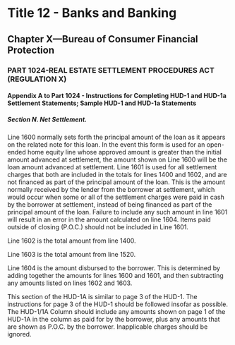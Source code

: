 
# Title 12 - Banks and Banking
## Chapter X—Bureau of Consumer Financial Protection
### PART 1024-REAL ESTATE SETTLEMENT PROCEDURES ACT (REGULATION X)
#### Appendix A to Part 1024 - Instructions for Completing HUD-1 and HUD-1a Settlement Statements; Sample HUD-1 and HUD-1a Statements
##### Section N. Net Settlement.

Line 1600 normally sets forth the principal amount of the loan as it appears on the related note for this loan. In the event this form is used for an open-ended home equity line whose approved amount is greater than the initial amount advanced at settlement, the amount shown on Line 1600 will be the loan amount advanced at settlement. Line 1601 is used for all settlement charges that both are included in the totals for lines 1400 and 1602, and are not financed as part of the principal amount of the loan. This is the amount normally received by the lender from the borrower at settlement, which would occur when some or all of the settlement charges were paid in cash by the borrower at settlement, instead of being financed as part of the principal amount of the loan. Failure to include any such amount in line 1601 will result in an error in the amount calculated on line 1604. Items paid outside of closing (P.O.C.) should not be included in Line 1601.

Line 1602 is the total amount from line 1400.

Line 1603 is the total amount from line 1520.

Line 1604 is the amount disbursed to the borrower. This is determined by adding together the amounts for lines 1600 and 1601, and then subtracting any amounts listed on lines 1602 and 1603.

This section of the HUD-1A is similar to page 3 of the HUD-1. The instructions for page 3 of the HUD-1 should be followed insofar as possible. The HUD-1/1A Column should include any amounts shown on page 1 of the HUD-1A in the column as paid for by the borrower, plus any amounts that are shown as P.O.C. by the borrower. Inapplicable charges should be ignored.
